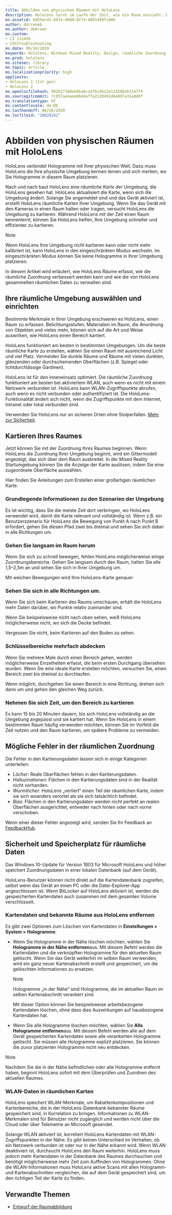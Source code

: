 ```yaml
---
title: Abbilden von physischen Räumen mit HoloLens
description: HoloLens lernt im Laufe der Zeit, wie ein Raum aussieht. Benutzer können diesen Prozess vereinfachen, indem sie die HoloLens auf bestimmte Weise durch den Raum bewegen.
ms.assetid: bd55ecd1-697a-4b09-8274-48d1499fcb0b
author: dorreneb
ms.author: dobrown
ms.custom:
- CI 111456
- CSSTroubleshooting
ms.date: 09/16/2019
keywords: Hololens, Windows Mixed Reality, Design, räumliche Zuordnung, HoloLens, Surface Rekonstruktion, Gittermodell, Head Tracking, Mapping
ms.prod: hololens
ms.sitesec: library
ms.topic: article
ms.localizationpriority: high
appliesto:
- HoloLens 1 (1st gen)
- HoloLens 2
ms.openlocfilehash: 992b17160eb6ba6ca2f6c8b12e112b98ab154774
ms.sourcegitcommit: 7c057aeeaeebb4daffa2120491d4e897a31e8d0f
ms.translationtype: HT
ms.contentlocale: de-DE
ms.lasthandoff: 06/26/2020
ms.locfileid: "10828242"
---
```

# Abbilden von physischen Räumen mit HoloLens

HoloLens verbindet Hologramme mit Ihrer physischen Welt. Dazu muss HoloLens die Ihre physische Umgebung kennen lernen und sich merken, wo Sie Hologramme in diesem Raum platzieren.

Nach und nach baut HoloLens eine *räumliche Karte* der Umgebung, die HoloLens gesehen hat.  HoloLens aktualisiert die Karte, wenn sich die Umgebung ändert. Solange Sie angemeldet sind und das Gerät aktiviert ist, erstellt HoloLens räumliche Karten Ihrer Umgebung. Wenn Sie das Gerät mit den Kameras in einen Raum halten oder tragen, versucht HoloLens die Umgebung zu kartieren. Während HoloLens mit der Zeit einen Raum kennenlernt, können Sie HoloLens helfen, Ihre Umgebung schneller und effizienter zu kartieren.  

> [!NOTE]
> Wenn HoloLens Ihre Umgebung nicht kartieren kann oder nicht mehr kalibriert ist, kann HoloLens in den eingeschränkten Modus wechseln. Im eingeschränkten Modus können Sie keine Hologramme in Ihrer Umgebung platzieren.

In diesem Artikel wird erläutert, wie HoloLens Räume erfasst, wie die räumliche Zuordnung verbessert werden kann und wie die von HoloLens gesammelten räumlichen Daten zu verwalten sind.

## Ihre räumliche Umgebung auswählen und einrichten

Bestimmte Merkmale in Ihrer Umgebung erschweren es HoloLens, einen Raum zu erfassen. Belichtungsstufen, Materialien im Raum, die Anordnung von Objekten und vieles mehr, können sich auf die Art und Weise auswirken, wie HoloLens einen Bereich kartiert.

HoloLens funktioniert am besten in bestimmten Umgebungen. Um die beste räumliche Karte zu erstellen, wählen Sie einen Raum mit ausreichend Licht und viel Platz. Vermeiden Sie dunkle Räume und Räume mit vielen dunklen, glänzenden oder durchscheinenden Oberflächen (z.B. Spiegel oder lichtdurchlässige Gardinen).

HoloLens ist für den Inneneinsatz optimiert. Die räumliche Zuordnung funktioniert am besten bei aktiviertem WLAN, auch wenn es nicht mit einem Netzwerk verbunden ist. HoloLens kann WLAN-Zugriffspunkte abrufen, auch wenn es nicht verbunden oder authentifiziert ist. Die HoloLens-Funktionalität ändert sich nicht, wenn die Zugriffspunkte mit dem Internet, Intranet oder lokal verbunden sind.

Verwenden Sie HoloLens nur an sicheren Orten ohne Stolperfallen. [Mehr zur Sicherheit](https://support.microsoft.com/help/4023454/safety-information).

## Kartieren Ihres Raumes

Jetzt können Sie mit der Zuordnung Ihres Raumes beginnen.  Wenn HoloLens die Zuordnung Ihrer Umgebung beginnt, wird ein Gittermodell angezeigt, das sich über dem Raum ausbreitet.  In der Mixed Reality Startumgebung können Sie die Anzeige der Karte auslösen, indem Sie eine zugeordnete Oberfläche auswählen.

Hier finden Sie Anleitungen zum Erstellen einer großartigen räumlichen Karte.

### Grundlegende Informationen zu den Szenarien der Umgebung

Es ist wichtig, dass Sie die meiste Zeit dort verbringen, wo HoloLens verwendet wird, damit die Karte relevant und vollständig ist. Wenn z.B. ein Benutzerszenario für HoloLens die Bewegung von Punkt A nach Punkt B erfordert, gehen Sie diesen Pfad zwei bis dreimal und sehen Sie sich dabei in alle Richtungen um.  

### Gehen Sie langsam im Raum herum

Wenn Sie sich zu schnell bewegen, fehlen HoloLens möglicherweise einige Zuordnungsbereiche. Gehen Sie langsam durch den Raum, halten Sie alle 1,5–2,5m an und sehen Sie sich in Ihrer Umgebung um.  

Mit weichen Bewegungen wird Ihre HoloLens-Karte genauer.

### Sehen Sie sich in alle Richtungen um.

Wenn Sie sich beim Kartieren des Raums umschauen, erhält die HoloLens mehr Daten darüber, wo Punkte relativ zueinander sind.  

Wenn Sie beispielsweise nicht nach oben sehen, weiß HoloLens möglicherweise nicht, wo sich die Decke befindet.  

Vergessen Sie nicht, beim Kartieren auf den Boden zu sehen.

### Schlüsselbereiche mehrfach abdecken

Wenn Sie mehrere Male durch einen Bereich gehen, werden möglicherweise Einzelheiten erfasst, die beim ersten Durchgang übersehen wurden. Wenn Sie eine ideale Karte erstellen möchten, versuchen Sie, einen Bereich zwei bis dreimal zu durchlaufen.

Wenn möglich, durchgehen Sie einen Bereich in eine Richtung, drehen sich dann um und gehen den gleichen Weg zurück.

### Nehmen Sie sich Zeit, um den Bereich zu kartieren

Es kann 15 bis 20 Minuten dauern, bis sich HoloLens vollständig an die Umgebung angepasst und sie kartiert hat. Wenn Sie HoloLens in einem bestimmten Raum häufig verwenden möchten, können Sie im Vorfeld die Zeit nutzen und den Raum kartieren, um spätere Probleme zu vermeiden.  

## Mögliche Fehler in der räumlichen Zuordnung

Die Fehler in den Kartierungsdaten lassen sich in einige Kategorien unterteilen:

- *Löcher*: Reale Oberflächen fehlen in den Kartierungsdaten.
- *Halluzinationen*: Flächen in den Kartierungsdaten sind in der Realität nicht vorhanden.
- *Wurmlöcher*: HoloLens „verliert“ einen Teil der räumlichen Karte, indem sie sich woanders verortet als sie sich tatsächlich befindet.
- *Bias*: Flächen in den Kartierungsdaten werden nicht perfekt an realen Oberflächen ausgerichtet, entweder nach hinten oder nach vorne verschoben.

Wenn einer dieser Fehler angezeigt wird, senden Sie Ihr Feedback an [FeedbackHub](hololens-feedback.md).

## Sicherheit und Speicherplatz für räumliche Daten

Das Windows 10-Update für Version 1803 für Microsoft HoloLens und höher speichert Zuordnungsdaten in einer lokalen Datenbank (auf dem Gerät).

HoloLens-Benutzer können nicht direkt auf die Kartendatenbank zugreifen, selbst wenn das Gerät an einen PC oder die Datei-Explorer-App angeschlossen ist. Wenn BitLocker auf HoloLens aktiviert ist, werden die gespeicherten Kartendaten auch zusammen mit dem gesamten Volume verschlüsselt.

### Kartendaten und bekannte Räume aus HoloLens entfernen

Es gibt zwei Optionen zum Löschen von Kartendaten in **Einstellungen > System > Hologramme**:

- Wenn Sie Hologramme in der Nähe löschen möchten, wählen Sie **Hologramme in der Nähe entfernen**aus. Mit diesem Befehl werden die Kartendaten und die verknüpften Hologramme für den aktuellen Raum gelöscht. Wenn Sie das Gerät weiterhin im selben Raum verwenden, wird ein ganz neuer Kartenabschnitt erstellt und gespeichert, um die gelöschten Informationen zu ersetzen.

   > [!NOTE]
   > Hologramme „in der Nähe“ sind Hologramme, die im aktuellen Raum im selben Kartenabschnitt verankert sind.

   Mit dieser Option können Sie beispielsweise arbeitsbezogene Kartendaten löschen, ohne dass dies Auswirkungen auf hausbezogene Kartendaten hat.

- Wenn Sie alle Hologramme löschen möchten, wählen Sie **Alle Hologramme entfernen**aus. Mit diesem Befehl werden alle auf dem Gerät gespeicherten Kartendaten sowie alle verankerten Hologramme gelöscht. Sie müssen alle Hologramme explizit platzieren. Sie können die zuvor platzierten Hologramme nicht neu entdecken.

> [!NOTE]
> Nachdem Sie die in der Nähe befindlichen oder alle Hologramme entfernt haben, beginnt HoloLens sofort mit dem Überprüfen und Zuordnen des aktuellen Raumes.

### WLAN-Daten in räumlichen Karten

HoloLens speichert WLAN-Merkmale, um Rabattenkompositionen und Kartenbereiche, die in der HoloLens-Datenbank bekannter Räume gespeichert sind, in Korrelation zu bringen. Informationen zu WLAN-Merkmalen sind für Benutzer nicht zugänglich und werden nicht über die Cloud oder über Telemetrie an Microsoft gesendet.

Solange WLAN aktiviert ist, korreliert HoloLens Kartendaten mit WLAN-Zugriffspunkten in der Nähe. Es gibt keinen Unterschied im Verhalten, ob ein Netzwerk verbunden ist oder nur in der Nähe erkannt wird. Wenn WLAN deaktiviert ist, durchsucht HoloLens den Raum weiterhin. HoloLens muss jedoch mehr Kartendaten in der Datenbank des Raumes durchsuchen und benötigt möglicherweise mehr Zeit zum Auffinden von Hologrammen. Ohne die WLAN-Informationen muss HoloLens aktive Scans mit allen Hologramm- und Kartenabschnitten vergleichen, die auf dem Gerät gespeichert sind, um den richtigen Teil der Karte zu finden.

## Verwandte Themen

- [Entwurf der Raumabbildung](https://docs.microsoft.com/windows/mixed-reality/spatial-mapping-design)

